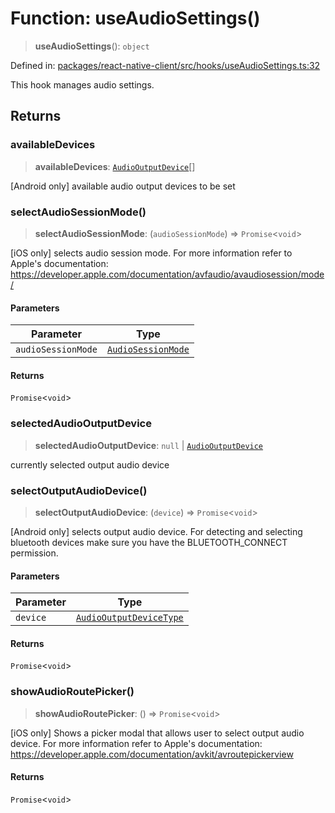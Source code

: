 # Function: useAudioSettings()

> **useAudioSettings**(): `object`

Defined in: [packages/react-native-client/src/hooks/useAudioSettings.ts:32](https://github.com/fishjam-cloud/mobile-client-sdk/blob/a60616b68cd043388665165d49f98ce759f80517/packages/react-native-client/src/hooks/useAudioSettings.ts#L32)

This hook manages audio settings.

## Returns

### availableDevices

> **availableDevices**: [`AudioOutputDevice`](../type-aliases/AudioOutputDevice.md)[]

[Android only] available audio output devices to be set

### selectAudioSessionMode()

> **selectAudioSessionMode**: (`audioSessionMode`) => `Promise`\<`void`\>

[iOS only] selects audio session mode. For more information refer to Apple's documentation:
 https://developer.apple.com/documentation/avfaudio/avaudiosession/mode/

#### Parameters

| Parameter | Type |
| ------ | ------ |
| `audioSessionMode` | [`AudioSessionMode`](../type-aliases/AudioSessionMode.md) |

#### Returns

`Promise`\<`void`\>

### selectedAudioOutputDevice

> **selectedAudioOutputDevice**: `null` \| [`AudioOutputDevice`](../type-aliases/AudioOutputDevice.md)

currently selected output audio device

### selectOutputAudioDevice()

> **selectOutputAudioDevice**: (`device`) => `Promise`\<`void`\>

[Android only] selects output audio device.
For detecting and selecting bluetooth devices make sure you have the BLUETOOTH_CONNECT permission.

#### Parameters

| Parameter | Type |
| ------ | ------ |
| `device` | [`AudioOutputDeviceType`](../type-aliases/AudioOutputDeviceType.md) |

#### Returns

`Promise`\<`void`\>

### showAudioRoutePicker()

> **showAudioRoutePicker**: () => `Promise`\<`void`\>

[iOS only] Shows a picker modal that allows user to select output audio device. For more
information refer to Apple's documentation: https://developer.apple.com/documentation/avkit/avroutepickerview

#### Returns

`Promise`\<`void`\>

